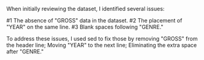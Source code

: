 When initially reviewing the dataset, I identified several issues:

#1 The absence of "GROSS" data in the dataset.
#2 The placement of "YEAR" on the same line.
#3 Blank spaces following "GENRE."

To address these issues, I used sed to fix those by removing "GROSS" from the header line; Moving "YEAR" to the next line; Eliminating the extra space after "GENRE."
